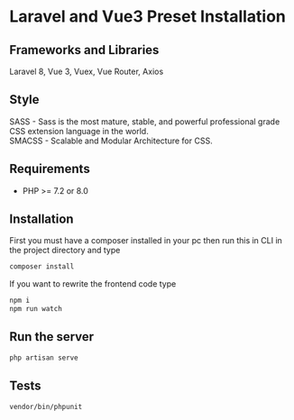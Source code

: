 # Laravel and Vue3 Preset Installation

## Frameworks and Libraries
Laravel 8, Vue 3, Vuex, Vue Router, Axios

## Style
SASS - Sass is the most mature, stable, and powerful professional grade CSS extension language in the world. <br>
SMACSS - Scalable and Modular Architecture for CSS.

## Requirements
- PHP >= 7.2 or 8.0

## Installation
First you must have a composer installed in your pc then run this in CLI in the project directory and type

```bash
composer install
```

If you want to rewrite the frontend code type

```bash
npm i
npm run watch
```

## Run the server

```bash
php artisan serve
```

## Tests

```bash
vendor/bin/phpunit
```
